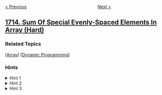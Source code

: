 <!--|This file generated by command(leetcode description); DO NOT EDIT.    |-->
<!--+----------------------------------------------------------------------+-->
<!--|@author    awesee <openset.wang@gmail.com>                           |-->
<!--|@link      https://github.com/awesee                                 |-->
<!--|@home      https://github.com/awesee/leetcode                        |-->
<!--+----------------------------------------------------------------------+-->

[< Previous](../minimum-operations-to-make-a-subsequence "Minimum Operations to Make a Subsequence")
　　　　　　　　　　　　　　　　
[Next >](../count-apples-and-oranges "Count Apples and Oranges")

## [1714. Sum Of Special Evenly-Spaced Elements In Array (Hard)](https://leetcode.com/problems/sum-of-special-evenly-spaced-elements-in-array "数组中特殊等间距元素的和")



### Related Topics
  [[Array](../../tag/array/README.md)]
  [[Dynamic Programming](../../tag/dynamic-programming/README.md)]

### Hints
<details>
<summary>Hint 1</summary>
Think if y cannot be small. You can solve a query in O(n/y), so if y is large enough, it won't be a problem.
</details>

<details>
<summary>Hint 2</summary>
If y is small, like less than B, you can preprocess the answers for all such ys in O(n * B), then answer each such query in O(1).
</details>

<details>
<summary>Hint 3</summary>
As you might have already guessed, the optimal value for B is ~sqrt(n).
</details>
